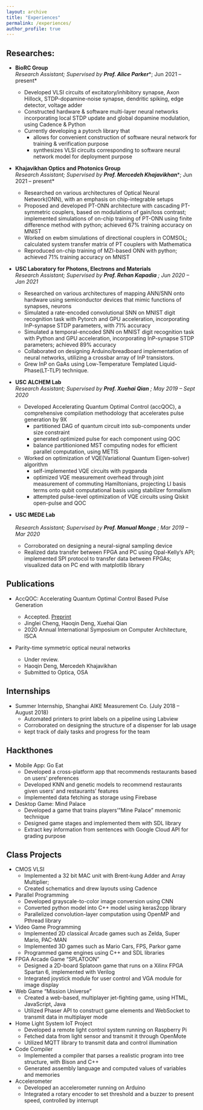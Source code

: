```yaml
---
layout: archive
title: "Experiences"
permalink: /experiences/
author_profile: true
---
```


Researches:
------

* **BioRC Group**<br/>
  *Research Assistant; Supervised by* ***Prof. Alice Parker****; Jun 2021 – present*
  * Developed VLSI circuits of excitatory/inhibitory synapse, Axon Hillock, STDP-dopamine-noise synapse,  dendritic spiking, edge detector, voltage adder
  * Constructed hardware & software multi-layer neural networks incorporating local STDP update and global dopamine modulation, using Cadence & Python
  * Currently developing a pytorch library that 
    * allows for convenient construction of software neural network for training & verification purpose
    * synthesizes VLSI circuits corresponding to software neural network model for deployment purpose

* **Khajavikhan Optics and Photonics Group**<br/>
  *Research Assistant; Supervised by* ***Prof. Mercedeh Khajavikhan****; Jun 2021 – present*
  * Researched on various architectures of Optical Neural Network(ONN), with an emphasis on chip-integrable setups
  * Proposed and developed PT-ONN architecture with cascading PT-symmetric couplers, based on modulations of gain/loss contrast; implemented simulations of on-chip training of PT-ONN using finite difference method with python; achieved 67% training accuracy on MNIST
  * Worked on ewbm simulations of directional couplers in COMSOL; calculated system transfer matrix of PT couplers with Mathematica
  * Reproduced on-chip training of MZI-based ONN with python; achieved 71% training accuracy on MNIST

* **USC Laboratory for Photons, Electrons and Materials**<br/>
  *Research Assistant; Supervised by* ***Prof. Rehan Kapadia*** *; Jun 2020 – Jan 2021*
  *	Researched on various architectures of mapping ANN/SNN onto hardware using semiconductor devices that mimic functions of synapses, neurons
  *	Simulated a rate-encoded convolutional SNN on MNIST digit recognition task with Pytorch and GPU acceleration, incorporating InP-synapse STDP parameters, with 71% accuracy
  *	Simulated a temporal-encoded SNN on MNIST digit recognition task with Python and GPU acceleration, incorporating InP-synapse STDP parameters; achieved 89% accuracy
  *	Collaborated on designing Arduino/breadboard implementation of neural networks, utilizing a crossbar array of InP transistors.
  *	Grew InP on GaAs using Low-Temperature Templated Liquid-Phase(LT-TLP)  technique.

* **USC ALCHEM Lab**<br/>
  *Research Assistant; Supervised by* ***Prof. Xuehai Qian*** *; May 2019 – Sept 2020*
  * Developed Accelerating Quantum Optimal Control (accQOC), a comprehensive compilation methodology that accelerates pulse generation by 9X 
    * partitioned DAG of quantum circuit into sub-components under size constraint
    * generated optimized pulse for each component using QOC
    * balance partitionioned MST computing nodes for efficient parallel computation, using METIS
  * Worked on optimization of VQE(Variational Quantum Eigen-solver) algorithm
    * self-implemented VQE circuits with pyqpanda
    * optimized VQE measurement overhead through joint measurement of commuting Hamiltonians, projecting LI basis terms onto qubit computational basis using stabilizer formalism
    * attempted pulse-level optimization of VQE circuits using Qiskit open-pulse and QOC

* **USC IMEDE Lab**<br/>	
  *Research Assistant; Supervised by* ***Prof. Manual Monge*** *; Mar 2019 – Mar 2020*
  * Corroborated on designing a neural-signal sampling device
  * Realized data transfer between FPGA and PC using Opal-Kelly’s API; implemented SPI protocol to transfer data between FPGAs; visualized data on PC end with matplotlib library


Publications
------
* AccQOC: Accelerating Quantum Optimal Control Based Pulse Generation
  *	Accepted. [Preprint](https://arxiv.org/abs/2003.00376)
  *	Jinglei Cheng, Haoqin Deng, Xuehai Qian
  *	2020 Annual International Symposium on Computer Architecture, ISCA

* Parity-time symmetric optical neural networks 
  *	Under review.
  *	Haoqin Deng, Mercedeh Khajavikhan
  *	Submitted to Optica, OSA

Internships
------

* Summer Internship, Shanghai AIKE Measurement Co. (July 2018 – August 2018)
  *	Automated printers to print labels on a pipeline using Labview
  *	Corroborated on designing the structure of a dispenser for lab usage
  *	kept track of daily tasks and progress for the team

Hackthones
------

* Mobile App: Go Eat
  *	Developed a cross-platform app that recommends restaurants based on users’ preferences
  *	Developed KNN and genetic models to recommend restaurants given users’ and restaurants’ features
  *	Implemented data fetching as storage using Firebase
* Desktop Game: Mind Palace
  *	Developed a game that trains players’”Mine Palace”  mnemonic technique
  *	Designed game stages and implemented them with SDL library 
  *	Extract key information from sentences with Google Cloud API for grading purpose


Class Projects
------
* CMOS VLSI 
  *	Implemented a 32 bit MAC unit with Brent-kung Adder and Array Multiplier; 
  *	Created schematics and drew layouts using Cadence
* Parallel Programming	
  *	Developed grayscale-to-color image conversion using CNN
  *	Converted python model into C++ model using keras2cpp library
  *	Parallelized convolution-layer computation using OpenMP and Pthread library
* Video Game Programming	
  *	Implemented 2D classical Arcade games such as Zelda, Super Mario, PAC-MAN
  *	Implemented 3D games such as Mario Cars, FPS, Parkor game
  *	Programmed game engines using C++ and SDL libraries
* FPGA Arcade Game “SPLATOON”
  *	Designed a 2D-board Splatoon game that runs on a Xilinx FPGA Spartan 6, implemented with Verilog
  *	Integrated joystick module for user control and VGA module for image display 
* Web Game “Mission Universe”
  *	Created a web-based, multiplayer jet-fighting game, using HTML, JavaScript, Java
  *	Utilized Phaser API to construct game elements and WebSocket to transmit data in multiplayer mode
* Home Light System IoT Project
  *	Developed a remote light control system running on Raspberry Pi
  *	Fetched data from light sensor and transmit it through OpenMote
  *	Utilized MQTT library to transmit data and control illumination
* Code Compiler
  *	Implemented a compiler that parses a realistic program into tree structure, with Bison and C++
  *	Generated assembly language and computed values of variables and memories
* Accelerometer
  *	Developed an accelerometer running on Arduino
  *	Integrated a rotary encoder to set threshold and a buzzer to present speed, controlled by interrupt


